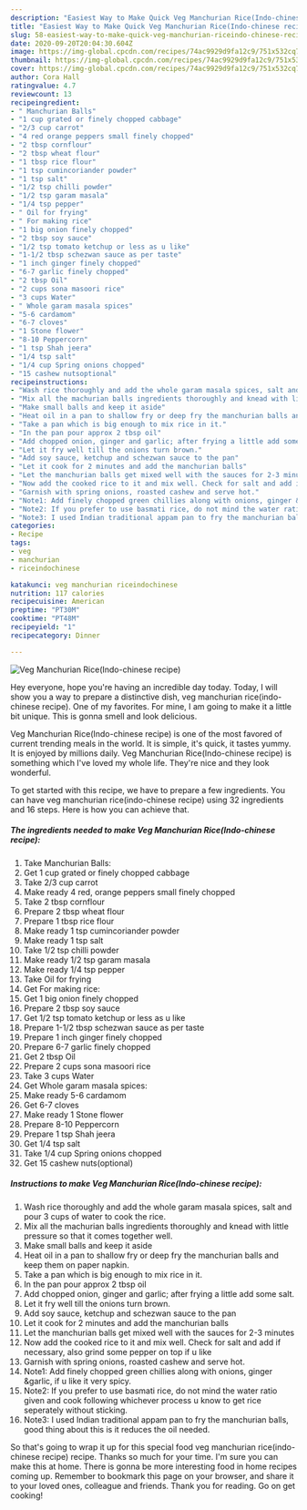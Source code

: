 ```yaml
---
description: "Easiest Way to Make Quick Veg Manchurian Rice(Indo-chinese recipe)"
title: "Easiest Way to Make Quick Veg Manchurian Rice(Indo-chinese recipe)"
slug: 58-easiest-way-to-make-quick-veg-manchurian-riceindo-chinese-recipe
date: 2020-09-20T20:04:30.604Z
image: https://img-global.cpcdn.com/recipes/74ac9929d9fa12c9/751x532cq70/veg-manchurian-riceindo-chinese-recipe-recipe-main-photo.jpg
thumbnail: https://img-global.cpcdn.com/recipes/74ac9929d9fa12c9/751x532cq70/veg-manchurian-riceindo-chinese-recipe-recipe-main-photo.jpg
cover: https://img-global.cpcdn.com/recipes/74ac9929d9fa12c9/751x532cq70/veg-manchurian-riceindo-chinese-recipe-recipe-main-photo.jpg
author: Cora Hall
ratingvalue: 4.7
reviewcount: 13
recipeingredient:
- " Manchurian Balls"
- "1 cup grated or finely chopped cabbage"
- "2/3 cup carrot"
- "4 red orange peppers small finely chopped"
- "2 tbsp cornflour"
- "2 tbsp wheat flour"
- "1 tbsp rice flour"
- "1 tsp cumincoriander powder"
- "1 tsp salt"
- "1/2 tsp chilli powder"
- "1/2 tsp garam masala"
- "1/4 tsp pepper"
- " Oil for frying"
- " For making rice"
- "1 big onion finely chopped"
- "2 tbsp soy sauce"
- "1/2 tsp tomato ketchup or less as u like"
- "1-1/2 tbsp schezwan sauce as per taste"
- "1 inch ginger finely chopped"
- "6-7 garlic finely chopped"
- "2 tbsp Oil"
- "2 cups sona masoori rice"
- "3 cups Water"
- " Whole garam masala spices"
- "5-6 cardamom"
- "6-7 cloves"
- "1 Stone flower"
- "8-10 Peppercorn"
- "1 tsp Shah jeera"
- "1/4 tsp salt"
- "1/4 cup Spring onions chopped"
- "15 cashew nutsoptional"
recipeinstructions:
- "Wash rice thoroughly and add the whole garam masala spices, salt and pour 3 cups of water to cook the rice."
- "Mix all the machurian balls ingredients thoroughly and knead with little pressure so that it comes together well."
- "Make small balls and keep it aside"
- "Heat oil in a pan to shallow fry or deep fry the manchurian balls and keep them on paper napkin."
- "Take a pan which is big enough to mix rice in it."
- "In the pan pour approx 2 tbsp oil"
- "Add chopped onion, ginger and garlic; after frying a little add some salt."
- "Let it fry well till the onions turn brown."
- "Add soy sauce, ketchup and schezwan sauce to the pan"
- "Let it cook for 2 minutes and add the manchurian balls"
- "Let the manchurian balls get mixed well with the sauces for 2-3 minutes"
- "Now add the cooked rice to it and mix well. Check for salt and add if necessary, also grind some pepper on top if u like"
- "Garnish with spring onions, roasted cashew and serve hot."
- "Note1: Add finely chopped green chillies along with onions, ginger &amp;garlic, if u like it very spicy."
- "Note2: If you prefer to use basmati rice, do not mind the water ratio given and cook following whichever process u know to get rice seperately without sticking."
- "Note3: I used Indian traditional appam pan to fry the manchurian balls, good thing about this is it reduces the oil needed."
categories:
- Recipe
tags:
- veg
- manchurian
- riceindochinese

katakunci: veg manchurian riceindochinese 
nutrition: 117 calories
recipecuisine: American
preptime: "PT30M"
cooktime: "PT48M"
recipeyield: "1"
recipecategory: Dinner

---
```



![Veg Manchurian Rice(Indo-chinese recipe)](https://img-global.cpcdn.com/recipes/74ac9929d9fa12c9/751x532cq70/veg-manchurian-riceindo-chinese-recipe-recipe-main-photo.jpg)

Hey everyone, hope you're having an incredible day today. Today, I will show you a way to prepare a distinctive dish, veg manchurian rice(indo-chinese recipe). One of my favorites. For mine, I am going to make it a little bit unique. This is gonna smell and look delicious.



Veg Manchurian Rice(Indo-chinese recipe) is one of the most favored of current trending meals in the world. It is simple, it's quick, it tastes yummy. It is enjoyed by millions daily. Veg Manchurian Rice(Indo-chinese recipe) is something which I've loved my whole life. They're nice and they look wonderful.


To get started with this recipe, we have to prepare a few ingredients. You can have veg manchurian rice(indo-chinese recipe) using 32 ingredients and 16 steps. Here is how you can achieve that.

<!--inarticleads1-->

##### The ingredients needed to make Veg Manchurian Rice(Indo-chinese recipe):

1. Take  Manchurian Balls:
1. Get 1 cup grated or finely chopped cabbage
1. Take 2/3 cup carrot
1. Make ready 4 red, orange peppers small finely chopped
1. Take 2 tbsp cornflour
1. Prepare 2 tbsp wheat flour
1. Prepare 1 tbsp rice flour
1. Make ready 1 tsp cumincoriander powder
1. Make ready 1 tsp salt
1. Take 1/2 tsp chilli powder
1. Make ready 1/2 tsp garam masala
1. Make ready 1/4 tsp pepper
1. Take  Oil for frying
1. Get  For making rice:
1. Get 1 big onion finely chopped
1. Prepare 2 tbsp soy sauce
1. Get 1/2 tsp tomato ketchup or less as u like
1. Prepare 1-1/2 tbsp schezwan sauce as per taste
1. Prepare 1 inch ginger finely chopped
1. Prepare 6-7 garlic finely chopped
1. Get 2 tbsp Oil
1. Prepare 2 cups sona masoori rice
1. Take 3 cups Water
1. Get  Whole garam masala spices:
1. Make ready 5-6 cardamom
1. Get 6-7 cloves
1. Make ready 1 Stone flower
1. Prepare 8-10 Peppercorn
1. Prepare 1 tsp Shah jeera
1. Get 1/4 tsp salt
1. Take 1/4 cup Spring onions chopped
1. Get 15 cashew nuts(optional)




<!--inarticleads2-->

##### Instructions to make Veg Manchurian Rice(Indo-chinese recipe):

1. Wash rice thoroughly and add the whole garam masala spices, salt and pour 3 cups of water to cook the rice.
1. Mix all the machurian balls ingredients thoroughly and knead with little pressure so that it comes together well.
1. Make small balls and keep it aside
1. Heat oil in a pan to shallow fry or deep fry the manchurian balls and keep them on paper napkin.
1. Take a pan which is big enough to mix rice in it.
1. In the pan pour approx 2 tbsp oil
1. Add chopped onion, ginger and garlic; after frying a little add some salt.
1. Let it fry well till the onions turn brown.
1. Add soy sauce, ketchup and schezwan sauce to the pan
1. Let it cook for 2 minutes and add the manchurian balls
1. Let the manchurian balls get mixed well with the sauces for 2-3 minutes
1. Now add the cooked rice to it and mix well. Check for salt and add if necessary, also grind some pepper on top if u like
1. Garnish with spring onions, roasted cashew and serve hot.
1. Note1: Add finely chopped green chillies along with onions, ginger &amp;garlic, if u like it very spicy.
1. Note2: If you prefer to use basmati rice, do not mind the water ratio given and cook following whichever process u know to get rice seperately without sticking.
1. Note3: I used Indian traditional appam pan to fry the manchurian balls, good thing about this is it reduces the oil needed.




So that's going to wrap it up for this special food veg manchurian rice(indo-chinese recipe) recipe. Thanks so much for your time. I'm sure you can make this at home. There is gonna be more interesting food in home recipes coming up. Remember to bookmark this page on your browser, and share it to your loved ones, colleague and friends. Thank you for reading. Go on get cooking!
